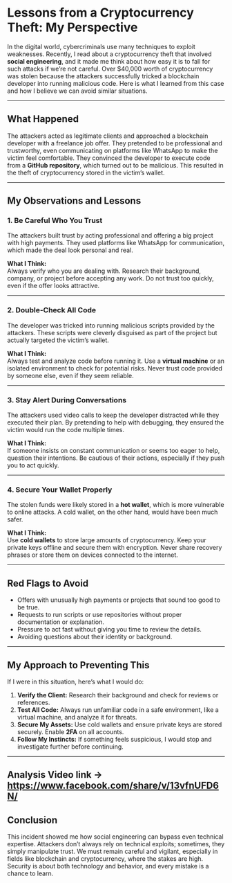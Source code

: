 # Lessons from a Cryptocurrency Theft: My Perspective

In the digital world, cybercriminals use many techniques to exploit weaknesses. Recently, I read about a cryptocurrency theft that involved **social engineering**, and it made me think about how easy it is to fall for such attacks if we’re not careful. Over $40,000 worth of cryptocurrency was stolen because the attackers successfully tricked a blockchain developer into running malicious code. Here is what I learned from this case and how I believe we can avoid similar situations.

---

## What Happened

The attackers acted as legitimate clients and approached a blockchain developer with a freelance job offer. They pretended to be professional and trustworthy, even communicating on platforms like WhatsApp to make the victim feel comfortable. They convinced the developer to execute code from a **GitHub repository**, which turned out to be malicious. This resulted in the theft of cryptocurrency stored in the victim’s wallet.

---

## My Observations and Lessons

### 1. Be Careful Who You Trust
The attackers built trust by acting professional and offering a big project with high payments. They used platforms like WhatsApp for communication, which made the deal look personal and real.

**What I Think:**  
Always verify who you are dealing with. Research their background, company, or project before accepting any work. Do not trust too quickly, even if the offer looks attractive.

---

### 2. Double-Check All Code
The developer was tricked into running malicious scripts provided by the attackers. These scripts were cleverly disguised as part of the project but actually targeted the victim’s wallet.

**What I Think:**  
Always test and analyze code before running it. Use a **virtual machine** or an isolated environment to check for potential risks. Never trust code provided by someone else, even if they seem reliable.

---

### 3. Stay Alert During Conversations
The attackers used video calls to keep the developer distracted while they executed their plan. By pretending to help with debugging, they ensured the victim would run the code multiple times.

**What I Think:**  
If someone insists on constant communication or seems too eager to help, question their intentions. Be cautious of their actions, especially if they push you to act quickly.

---

### 4. Secure Your Wallet Properly
The stolen funds were likely stored in a **hot wallet**, which is more vulnerable to online attacks. A cold wallet, on the other hand, would have been much safer.

**What I Think:**  
Use **cold wallets** to store large amounts of cryptocurrency. Keep your private keys offline and secure them with encryption. Never share recovery phrases or store them on devices connected to the internet.

---

## Red Flags to Avoid
- Offers with unusually high payments or projects that sound too good to be true.
- Requests to run scripts or use repositories without proper documentation or explanation.
- Pressure to act fast without giving you time to review the details.
- Avoiding questions about their identity or background.

---

## My Approach to Preventing This
If I were in this situation, here’s what I would do:
1. **Verify the Client:** Research their background and check for reviews or references.  
2. **Test All Code:** Always run unfamiliar code in a safe environment, like a virtual machine, and analyze it for threats.  
3. **Secure My Assets:** Use cold wallets and ensure private keys are stored securely. Enable **2FA** on all accounts.  
4. **Follow My Instincts:** If something feels suspicious, I would stop and investigate further before continuing.

---
## Analysis Video link -> https://www.facebook.com/share/v/13vfnUFD6N/
## Conclusion

This incident showed me how social engineering can bypass even technical expertise. Attackers don’t always rely on technical exploits; sometimes, they simply manipulate trust. We must remain careful and vigilant, especially in fields like blockchain and cryptocurrency, where the stakes are high. Security is about both technology and behavior, and every mistake is a chance to learn.
